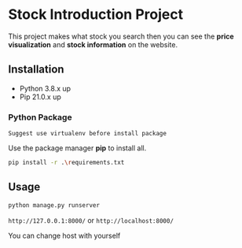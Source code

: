 # Stock Introduction Project
This project makes what stock you search then you can see the **price visualization** and **stock information** on the website.

## Installation
* Python 3.8.x up
* Pip 21.0.x up

### Python Package
`Suggest use virtualenv before install package`

Use the package manager **pip** to install all.
```bash
pip install -r .\requirements.txt
```

## Usage
```bash
python manage.py runserver
```
`http://127.0.0.1:8000/` or `http://localhost:8000/`

You can change host with yourself